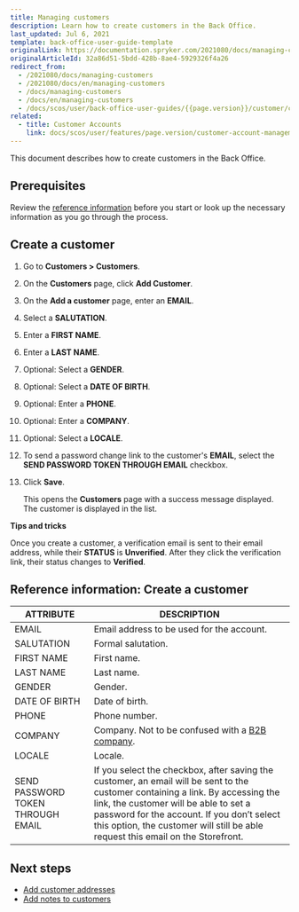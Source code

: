 ```yaml
---
title: Managing customers
description: Learn how to create customers in the Back Office.
last_updated: Jul 6, 2021
template: back-office-user-guide-template
originalLink: https://documentation.spryker.com/2021080/docs/managing-customers
originalArticleId: 32a86d51-5bdd-428b-8ae4-5929326f4a26
redirect_from:
  - /2021080/docs/managing-customers
  - /2021080/docs/en/managing-customers
  - /docs/managing-customers
  - /docs/en/managing-customers
  - /docs/scos/user/back-office-user-guides/{{page.version}}/customer/customer-customer-access-customer-groups/managing-customers.html
related:
  - title: Customer Accounts
    link: docs/scos/user/features/page.version/customer-account-management-feature-overview/customer-account-management-feature-overview.html
---
```


This document describes how to create customers in the Back Office.

## Prerequisites

Review the [reference information](#reference-information-create-a-customer) before you start or look up the necessary information as you go through the process.

## Create a customer

1. Go to **Customers&nbsp;<span aria-label="and then">></span> Customers**.
2. On the **Customers** page, click **Add Customer**.
3. On the **Add a customer** page, enter an **EMAIL**.
4. Select a **SALUTATION**.
5. Enter a **FIRST NAME**.
6. Enter a **LAST NAME**.
7. Optional: Select a **GENDER**.
8. Optional: Select a **DATE OF BIRTH**.
9. Optional: Enter a **PHONE**.
10. Optional: Enter a **COMPANY**.
11. Optional: Select a **LOCALE**.
12. To send a password change link to the customer's **EMAIL**, select the **SEND PASSWORD TOKEN THROUGH EMAIL** checkbox.
13. Click **Save**.

    This opens the **Customers** page with a success message displayed. The customer is displayed in the list.

**Tips and tricks**

Once you create a customer, a verification email is sent to their email address, while their **STATUS** is **Unverified**. After they click the verification link, their status changes to  **Verified**.

## Reference information: Create a customer

|ATTRIBUTE| DESCRIPTION|
|---|---|
| EMAIL | Email address to be used for the account. |
| SALUTATION | Formal salutation. |
| FIRST NAME | First name. |
| LAST NAME | Last name. |
| GENDER | Gender.|
| DATE OF BIRTH | Date of birth.|
| PHONE | Phone number.|
|COMPANY| Company. Not to be confused with a [B2B company](/docs/scos/user/features/{{page.version}}/company-account-feature-overview/company-accounts-overview.html). |
| LOCALE | Locale.|
| SEND PASSWORD TOKEN THROUGH EMAIL | If you select the checkbox, after saving the customer, an email will be sent to the customer containing a link. By accessing the link, the customer will be able to set a password for the account. If you don’t select this option, the customer will still be able request this email on the Storefront. |

## Next steps

* [Add customer addresses](/docs/pbc/all/customer-relationship-management/{{page.version}}/manage-in-the-back-office/customers/add-customer-addresses.html)
* [Add notes to customers](/docs/pbc/all/customer-relationship-management/{{page.version}}/manage-in-the-back-office/customersadd-notes-to-customers.html)
